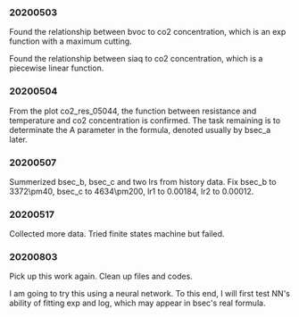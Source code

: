 ### 20200503

Found the relationship between bvoc to co2 concentration, which is an exp function with a maximum cutting.

Found the relationship between siaq to co2 concentration, which is a piecewise linear function.

### 20200504

From the plot co2_res_05044, the function between resistance and temperature and co2 concentration is confirmed. The task remaining is to determinate the A parameter in the formula, denoted usually by bsec_a later.

### 20200507

Summerized bsec_b, bsec_c and two lrs from history data. Fix bsec_b to 3372\pm40, bsec_c to 4634\pm200, lr1 to 0.00184, lr2 to 0.00012.

### 20200517

Collected more data. Tried finite states machine but failed.

### 20200803

Pick up this work again. Clean up files and codes.

I am going to try this using a neural network. To this end, I will first test NN's ability of fitting exp and log, which may appear in bsec's real formula.
